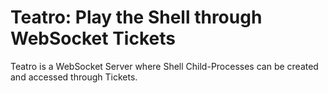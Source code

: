 # Teatro: Play the Shell through WebSocket Tickets

Teatro is a WebSocket Server where Shell Child-Processes can be created and accessed through Tickets.
